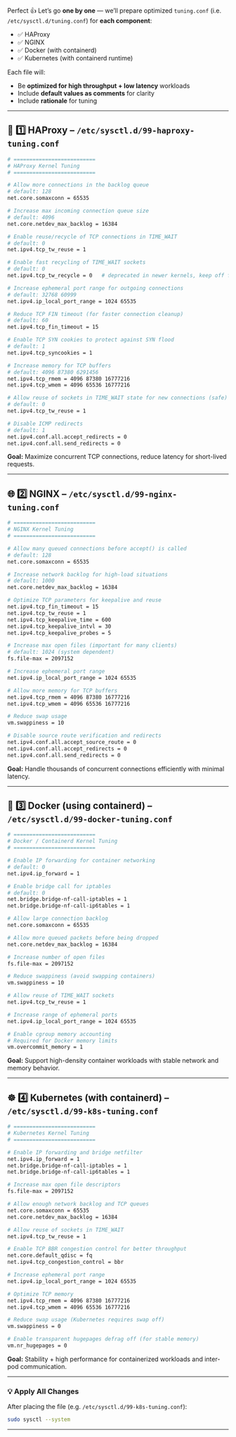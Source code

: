 Perfect 👍 Let’s go **one by one** — we’ll prepare optimized `tuning.conf` (i.e. `/etc/sysctl.d/tuning.conf`) for **each component**:

* ✅ HAProxy
* ✅ NGINX
* ✅ Docker (with containerd)
* ✅ Kubernetes (with containerd runtime)

Each file will:

* Be **optimized for high throughput + low latency** workloads
* Include **default values as comments** for clarity
* Include **rationale** for tuning

---

## 🧩 1️⃣ HAProxy – `/etc/sysctl.d/99-haproxy-tuning.conf`

```bash
# ==========================
# HAProxy Kernel Tuning
# ==========================

# Allow more connections in the backlog queue
# default: 128
net.core.somaxconn = 65535

# Increase max incoming connection queue size
# default: 4096
net.core.netdev_max_backlog = 16384

# Enable reuse/recycle of TCP connections in TIME_WAIT
# default: 0
net.ipv4.tcp_tw_reuse = 1

# Enable fast recycling of TIME_WAIT sockets
# default: 0
net.ipv4.tcp_tw_recycle = 0   # deprecated in newer kernels, keep off for safety

# Increase ephemeral port range for outgoing connections
# default: 32768 60999
net.ipv4.ip_local_port_range = 1024 65535

# Reduce TCP FIN timeout (for faster connection cleanup)
# default: 60
net.ipv4.tcp_fin_timeout = 15

# Enable TCP SYN cookies to protect against SYN flood
# default: 1
net.ipv4.tcp_syncookies = 1

# Increase memory for TCP buffers
# default: 4096 87380 6291456
net.ipv4.tcp_rmem = 4096 87380 16777216
net.ipv4.tcp_wmem = 4096 65536 16777216

# Allow reuse of sockets in TIME_WAIT state for new connections (safe)
# default: 0
net.ipv4.tcp_tw_reuse = 1

# Disable ICMP redirects
# default: 1
net.ipv4.conf.all.accept_redirects = 0
net.ipv4.conf.all.send_redirects = 0
```

**Goal:** Maximize concurrent TCP connections, reduce latency for short-lived requests.

---

## 🌐 2️⃣ NGINX – `/etc/sysctl.d/99-nginx-tuning.conf`

```bash
# ==========================
# NGINX Kernel Tuning
# ==========================

# Allow many queued connections before accept() is called
# default: 128
net.core.somaxconn = 65535

# Increase network backlog for high-load situations
# default: 1000
net.core.netdev_max_backlog = 16384

# Optimize TCP parameters for keepalive and reuse
net.ipv4.tcp_fin_timeout = 15
net.ipv4.tcp_tw_reuse = 1
net.ipv4.tcp_keepalive_time = 600
net.ipv4.tcp_keepalive_intvl = 30
net.ipv4.tcp_keepalive_probes = 5

# Increase max open files (important for many clients)
# default: 1024 (system dependent)
fs.file-max = 2097152

# Increase ephemeral port range
net.ipv4.ip_local_port_range = 1024 65535

# Allow more memory for TCP buffers
net.ipv4.tcp_rmem = 4096 87380 16777216
net.ipv4.tcp_wmem = 4096 65536 16777216

# Reduce swap usage
vm.swappiness = 10

# Disable source route verification and redirects
net.ipv4.conf.all.accept_source_route = 0
net.ipv4.conf.all.accept_redirects = 0
net.ipv4.conf.all.send_redirects = 0
```

**Goal:** Handle thousands of concurrent connections efficiently with minimal latency.

---

## 🐳 3️⃣ Docker (using containerd) – `/etc/sysctl.d/99-docker-tuning.conf`

```bash
# ==========================
# Docker / Containerd Kernel Tuning
# ==========================

# Enable IP forwarding for container networking
# default: 0
net.ipv4.ip_forward = 1

# Enable bridge call for iptables
# default: 0
net.bridge.bridge-nf-call-iptables = 1
net.bridge.bridge-nf-call-ip6tables = 1

# Allow large connection backlog
net.core.somaxconn = 65535

# Allow more queued packets before being dropped
net.core.netdev_max_backlog = 16384

# Increase number of open files
fs.file-max = 2097152

# Reduce swappiness (avoid swapping containers)
vm.swappiness = 10

# Allow reuse of TIME_WAIT sockets
net.ipv4.tcp_tw_reuse = 1

# Increase range of ephemeral ports
net.ipv4.ip_local_port_range = 1024 65535

# Enable cgroup memory accounting
# Required for Docker memory limits
vm.overcommit_memory = 1
```

**Goal:** Support high-density container workloads with stable network and memory behavior.

---

## ☸️ 4️⃣ Kubernetes (with containerd) – `/etc/sysctl.d/99-k8s-tuning.conf`

```bash
# ==========================
# Kubernetes Kernel Tuning
# ==========================

# Enable IP forwarding and bridge netfilter
net.ipv4.ip_forward = 1
net.bridge.bridge-nf-call-iptables = 1
net.bridge.bridge-nf-call-ip6tables = 1

# Increase max open file descriptors
fs.file-max = 2097152

# Allow enough network backlog and TCP queues
net.core.somaxconn = 65535
net.core.netdev_max_backlog = 16384

# Allow reuse of sockets in TIME_WAIT
net.ipv4.tcp_tw_reuse = 1

# Enable TCP BBR congestion control for better throughput
net.core.default_qdisc = fq
net.ipv4.tcp_congestion_control = bbr

# Increase ephemeral port range
net.ipv4.ip_local_port_range = 1024 65535

# Optimize TCP memory
net.ipv4.tcp_rmem = 4096 87380 16777216
net.ipv4.tcp_wmem = 4096 65536 16777216

# Reduce swap usage (Kubernetes requires swap off)
vm.swappiness = 0

# Enable transparent hugepages defrag off (for stable memory)
vm.nr_hugepages = 0
```

**Goal:** Stability + high performance for containerized workloads and inter-pod communication.

---

### 💡 Apply All Changes

After placing the file (e.g. `/etc/sysctl.d/99-k8s-tuning.conf`):

```bash
sudo sysctl --system
```

---
